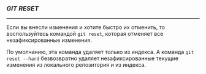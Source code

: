 ### ***GIT RESET***

***

Если вы внесли изменения и хотите быстро их отменить, то воспользуйтесь командой `git reset`, которая отменяет все незафиксированные изменения.

По умолчанию, эта команда удаляет только из индекса. А команда `git reset --hard` безвозвратно удаляет незафиксированные текущие изменения из локального репозитория и из индекса.